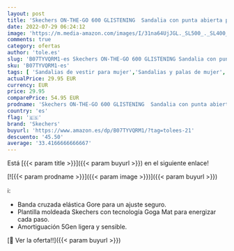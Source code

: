 ```yaml
---
layout: post
title: 'Skechers ON-THE-GO 600 GLISTENING  Sandalia con punta abierta para Mujer  Rose Gold Textile  38 EU'
date: 2022-07-29 06:24:12
image: 'https://m.media-amazon.com/images/I/31na64UjJGL._SL500_._SL400_.jpg'
comments: true
category: ofertas
author: 'tole.es'
slug: 'B07TYVQRM1-es Skechers ON-THE-GO 600 GLISTENING Sandalia con punta...'
sku: 'B07TYVQRM1-es'
tags: [ 'Sandalias de vestir para mujer','Sandalias y palas de mujer','Zapatos','Zapatos para mujer','Zapatos y complementos','sandalia','skechers','🇪🇸', ]
actualPrice: 29.95 EUR
currency: EUR
price: 29.95
comparePrice: 54.95 EUR
prodname: 'Skechers ON-THE-GO 600 GLISTENING  Sandalia con punta abierta para Mujer  Rose Gold Textile  38 EU'
country: 'es'
flag: '🇪🇸'
brand: 'Skechers'
buyurl: 'https://www.amazon.es/dp/B07TYVQRM1/?tag=tolees-21'
descuento: '45.50'
average: '33.4166666666667'
---
```


Está [{{< param title >}}]({{< param buyurl >}}) en el siguiente enlace!

[![{{< param prodname >}}]({{< param image >}})]({{< param buyurl >}})

ℹ️:

- Banda cruzada elástica Gore para un ajuste seguro.
- Plantilla moldeada Skechers con tecnología Goga Mat para energizar cada paso.
- Amortiguación 5Gen ligera y sensible.

[🛒 Ver la oferta!!]({{< param buyurl >}})
